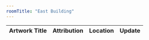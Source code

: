 ```yaml
---
roomTitle: "East Building"
---
```


<table
  id="arttable"
  data-toggle="table"
  data-url="https://jacobmgreer.github.io/Same-Old-Same-Old/art_change.json">
	<thead>
		<tr>
			<th data-field="title">Artwork Title</th>
			<th data-field="attribution" data-filter-control="input">Attribution</th>
			<th data-field="roomTitle" data-filter-control="select">Location</th>
			<th data-field="Status" data-filter-control="select">Update</th>
		</tr>
	</thead>
</table>